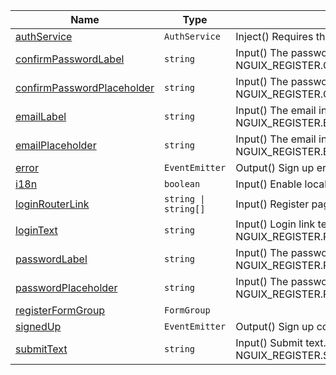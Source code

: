 <section id="main" data-note="AUTO-GENERATED CONTENT, DO NOT EDIT DIRECTLY!">

| Name                                                                                                                                        | Type                            | Description                                                                                    |
| ------------------------------------------------------------------------------------------------------------------------------------------- | ------------------------------- | ---------------------------------------------------------------------------------------------- |
| [authService](https://nguix-starter.lamnhan.com/content/reference/classes/registercomponent.html#authservice)                               | <code>AuthService</code>        | Inject() Requires the [AuthService](https://ngx-useful.lamnhan.com/service/auth)               |
| [confirmPasswordLabel](https://nguix-starter.lamnhan.com/content/reference/classes/registercomponent.html#confirmpasswordlabel)             | <code>string</code>             | Input() The password confirmation input label. For i18n: NGUIX_REGISTER.CONFIRM_PASSWORD_LABEL |
| [confirmPasswordPlaceholder](https://nguix-starter.lamnhan.com/content/reference/classes/registercomponent.html#confirmpasswordplaceholder) | <code>string</code>             | Input() The password input placeholder. For i18n: NGUIX_REGISTER.CONFIRM_PASSWORD_PLACEHOLDER  |
| [emailLabel](https://nguix-starter.lamnhan.com/content/reference/classes/registercomponent.html#emaillabel)                                 | <code>string</code>             | Input() The email input label. For i18n: NGUIX_REGISTER.EMAIL_LABEL                            |
| [emailPlaceholder](https://nguix-starter.lamnhan.com/content/reference/classes/registercomponent.html#emailplaceholder)                     | <code>string</code>             | Input() The email input placeholder. For i18n: NGUIX_REGISTER.EMAIL_PLACEHOLDER                |
| [error](https://nguix-starter.lamnhan.com/content/reference/classes/registercomponent.html#error)                                           | <code>EventEmitter<any></code>  | Output() Sign up error                                                                         |
| [i18n](https://nguix-starter.lamnhan.com/content/reference/classes/registercomponent.html#i18n)                                             | <code>boolean</code>            | Input() Enable localization                                                                    |
| [loginRouterLink](https://nguix-starter.lamnhan.com/content/reference/classes/registercomponent.html#loginrouterlink)                       | <code>string \| string[]</code> | Input() Register page router link                                                              |
| [loginText](https://nguix-starter.lamnhan.com/content/reference/classes/registercomponent.html#logintext)                                   | <code>string</code>             | Input() Login link text. For i18n: NGUIX_REGISTER.REGISTER_TEXT                                |
| [passwordLabel](https://nguix-starter.lamnhan.com/content/reference/classes/registercomponent.html#passwordlabel)                           | <code>string</code>             | Input() The password input label. For i18n: NGUIX_REGISTER.PASSWORD_LABEL                      |
| [passwordPlaceholder](https://nguix-starter.lamnhan.com/content/reference/classes/registercomponent.html#passwordplaceholder)               | <code>string</code>             | Input() The password input placeholder. For i18n: NGUIX_REGISTER.PASSWORD_PLACEHOLDER          |
| [registerFormGroup](https://nguix-starter.lamnhan.com/content/reference/classes/registercomponent.html#registerformgroup)                   | <code>FormGroup</code>          |                                                                                                |
| [signedUp](https://nguix-starter.lamnhan.com/content/reference/classes/registercomponent.html#signedup)                                     | <code>EventEmitter<void></code> | Output() Sign up completed                                                                     |
| [submitText](https://nguix-starter.lamnhan.com/content/reference/classes/registercomponent.html#submittext)                                 | <code>string</code>             | Input() Submit text. For i18n: NGUIX_REGISTER.SUBMIT_TEXT                                      |

</section>
